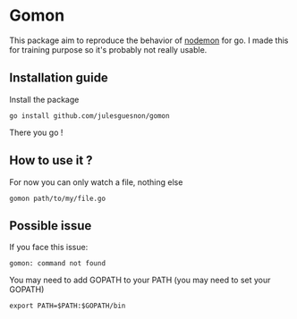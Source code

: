 # Gomon

  
This package aim to reproduce the behavior of [nodemon](https://github.com/remy/nodemon) for go.
I made this for training purpose so it's probably not really usable.

## Installation guide

Install the package
```
go install github.com/julesguesnon/gomon
```
There you go !

## How to use it ?

For now you can only watch a file, nothing else
```
gomon path/to/my/file.go
```

## Possible issue

If you face this issue:

```
gomon: command not found
```

You may need to add GOPATH to your PATH (you may need to set your GOPATH)

```
export PATH=$PATH:$GOPATH/bin
```
